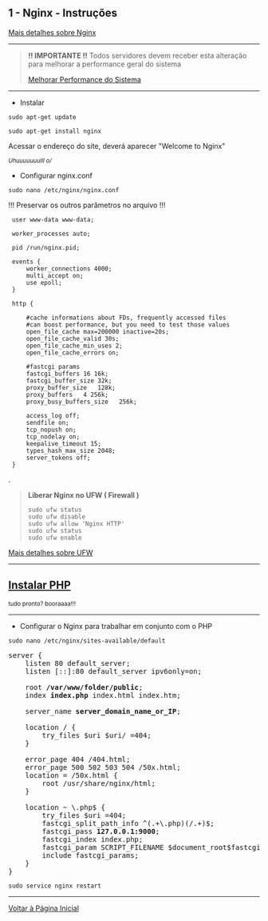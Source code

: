 ## 1 - Nginx - Instruções

[Mais detalhes sobre Nginx](https://www.digitalocean.com/community/tutorials/como-instalar-o-nginx-no-ubuntu-16-04-pt)


***
>
> <b> !! IMPORTANTE !!</b>
> Todos servidores devem receber esta alteração para melhorar a performance geral do sistema
> 
> [Melhorar Performance do Sistema](../../sysctl.conf.md)
>
***


- Instalar


```
sudo apt-get update
```


```
sudo apt-get install nginx
```


Acessar o endereço do site, deverá aparecer "Welcome to Nginx"

<small><em>Uhuuuuuuulll  o/</em></small>

- Configurar nginx.conf

```
sudo nano /etc/nginx/nginx.conf
```

!!! Preservar os outros parâmetros no arquivo !!!

```
 user www-data www-data;

 worker_processes auto;
 
 pid /run/nginx.pid;

 events {
     worker_connections 4000;
     multi_accept on;
     use epoll;
 }
 
 http {

     #cache informations about FDs, frequently accessed files
     #can boost performance, but you need to test those values
     open_file_cache max=200000 inactive=20s;
     open_file_cache_valid 30s;
     open_file_cache_min_uses 2;
     open_file_cache_errors on;
     
     #fastcgi params
     fastcgi_buffers 16 16k;
     fastcgi_buffer_size 32k;
     proxy_buffer_size   128k;
     proxy_buffers   4 256k;
     proxy_busy_buffers_size   256k;
      
     access_log off;
     sendfile on;
     tcp_nopush on;
     tcp_nodelay on;
     keepalive_timeout 15;
     types_hash_max_size 2048;
     server_tokens off;     
 }
```

.


> **Liberar Nginx no UFW  ( Firewall )**
> 
> ``` 
> sudo ufw status
> sudo ufw disable
> sudo ufw allow 'Nginx HTTP'
> sudo ufw status
> sudo ufw enable
> ``` 

[Mais detalhes sobre UFW](../ufw/installation.md)

**********

## [Instalar PHP](../php7-1/installation.md)

<small>tudo pronto? booraaaa!!!</small>

**********




- Configurar o Nginx para trabalhar em conjunto com o PHP


```
sudo nano /etc/nginx/sites-available/default
```


<pre>
server {
    listen 80 default_server;
    listen [::]:80 default_server ipv6only=on;

    root <strong>/var/www/folder/public</strong>;
    index <strong>index.php</strong> index.html index.htm;

    server_name <strong>server_domain_name_or_IP</strong>;

    location / {
        try_files $uri $uri/ =404;
    }

    error_page 404 /404.html;
    error_page 500 502 503 504 /50x.html;
    location = /50x.html {
        root /usr/share/nginx/html;
    }

    location ~ \.php$ {
        try_files $uri =404;
        fastcgi_split_path_info ^(.+\.php)(/.+)$;
        fastcgi_pass <strong>127.0.0.1:9000</strong>;
        fastcgi_index index.php;
        fastcgi_param SCRIPT_FILENAME $document_root$fastcgi_script_name;
        include fastcgi_params;
    }
}
</pre>


```
sudo service nginx restart
```

***

[Voltar à Página Inicial](../../README.md)
